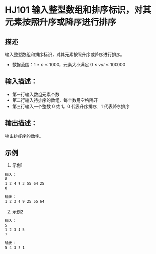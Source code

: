 # HJ101 输入整型数组和排序标识，对其元素按照升序或降序进行排序

## 描述

输入整型数组和排序标识，对其元素按照升序或降序进行排序。

* 数据范围：$1 \leq n \leq 1000$，元素大小满足 $0 \leq val \leq 100000$

## 输入描述：

* 第一行输入数组元素个数
* 第二行输入待排序的数组，每个数用空格隔开
* 第三行输入一个整数 0 或 1。0 代表升序排序，1 代表降序排序

## 输出描述：

输出排好序的数字。

## 示例

1. 示例1

```txt
输入：
8
1 2 4 9 3 55 64 25
0

输出：
1 2 3 4 9 25 55 64
```

2. 示例2

```txt
输入：
5
1 2 3 4 5
1

输出：
5 4 3 2 1
```
